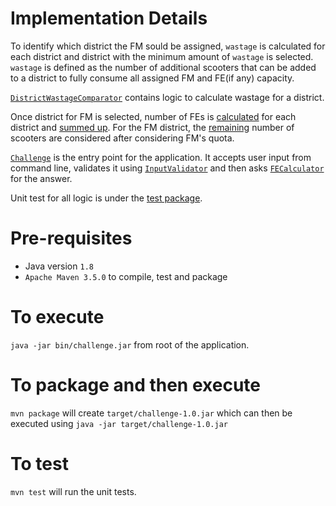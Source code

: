 # Implementation Details

To identify which district the FM sould be assigned, `wastage` is calculated for each district
and district with the minimum amount of `wastage` is selected. `wastage` is defined as the number
of additional scooters that can be added to a district to fully consume all assigned FM and FE(if any) capacity.

[`DistrictWastageComparator`] contains logic to calculate wastage for a district.

Once district for FM is selected, number of FEs is [calculated] for each district and [summed up].
For the FM district, the [remaining] number of scooters are considered after considering FM's quota.

[`Challenge`] is the entry point for the application. It accepts user input from command line, validates it
using [`InputValidator`] and then asks [`FECalculator`] for the answer.

Unit test for all logic is under the [test package].

# Pre-requisites

* Java version `1.8`
* `Apache Maven 3.5.0` to compile, test and package

# To execute

`java -jar bin/challenge.jar` from root of the application.

# To package and then execute

`mvn package` will create `target/challenge-1.0.jar` which can then be executed using `java -jar target/challenge-1.0.jar`

# To test

`mvn test` will run the unit tests.

[`DistrictWastageComparator`]: https://github.com/vjcc/challenge/blob/master/src/main/java/com/vivek/selector/DistrictWastageComparator.java#L24-L32
[calculated]: https://github.com/vjcc/challenge/blob/master/src/main/java/com/vivek/FECalculator.java#L42
[summed up]: https://github.com/vjcc/challenge/blob/master/src/main/java/com/vivek/FECalculator.java#L33
[remaining]: https://github.com/vjcc/challenge/blob/master/src/main/java/com/vivek/FECalculator.java#L36-L39
[`Challenge`]: https://github.com/vjcc/challenge/blob/master/src/main/java/com/vivek/Challenge.java#L18
[`InputValidator`]: https://github.com/vjcc/challenge/blob/master/src/main/java/com/vivek/InputValidator.java
[`FECalculator`]: https://github.com/vjcc/challenge/blob/master/src/main/java/com/vivek/FECalculator.java
[test package]: https://github.com/vjcc/challenge/tree/master/src/test/java/com/vivek


